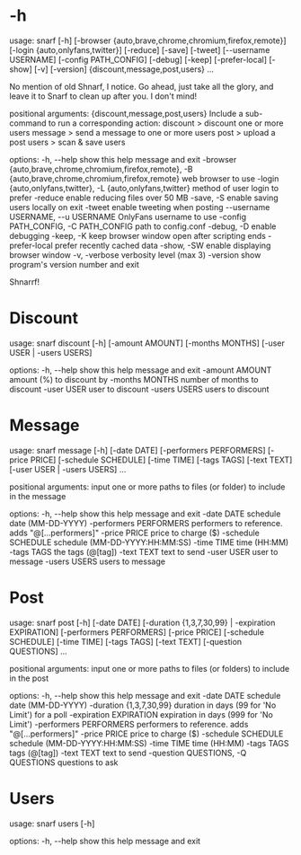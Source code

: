 # -h

usage: snarf [-h] [-browser {auto,brave,chrome,chromium,firefox,remote}] [-login {auto,onlyfans,twitter}] [-reduce] [-save] [-tweet] [--username USERNAME] [-config PATH_CONFIG] [-debug] [-keep] [-prefer-local] [-show] [-v] [-version]
             {discount,message,post,users} ...

No mention of old Shnarf, I notice. Go ahead, just take all the glory, and leave it to Snarf to clean up after you. I don't mind!

positional arguments:
  {discount,message,post,users}
                        Include a sub-command to run a corresponding action:
    discount            > discount one or more users
    message             > send a message to one or more users
    post                > upload a post
    users               > scan & save users

options:
  -h, --help            show this help message and exit
  -browser {auto,brave,chrome,chromium,firefox,remote}, -B {auto,brave,chrome,chromium,firefox,remote}
                        web browser to use
  -login {auto,onlyfans,twitter}, -L {auto,onlyfans,twitter}
                        method of user login to prefer
  -reduce               enable reducing files over 50 MB
  -save, -S             enable saving users locally on exit
  -tweet                enable tweeting when posting
  --username USERNAME, --u USERNAME
                        OnlyFans username to use
  -config PATH_CONFIG, -C PATH_CONFIG
                        path to config.conf
  -debug, -D            enable debugging
  -keep, -K             keep browser window open after scripting ends
  -prefer-local         prefer recently cached data
  -show, -SW            enable displaying browser window
  -v, -verbose          verbosity level (max 3)
  -version              show program's version number and exit

Shnarrf!

# Discount

usage: snarf discount [-h] [-amount AMOUNT] [-months MONTHS] [-user USER | -users USERS]

options:
  -h, --help      show this help message and exit
  -amount AMOUNT  amount (%) to discount by
  -months MONTHS  number of months to discount
  -user USER      user to discount
  -users USERS    users to discount

# Message

usage: snarf message [-h] [-date DATE] [-performers PERFORMERS] [-price PRICE] [-schedule SCHEDULE] [-time TIME] [-tags TAGS] [-text TEXT] [-user USER | -users USERS] ...

positional arguments:
  input                 one or more paths to files (or folder) to include in the message

options:
  -h, --help            show this help message and exit
  -date DATE            schedule date (MM-DD-YYYY)
  -performers PERFORMERS
                        performers to reference. adds "@[...performers]"
  -price PRICE          price to charge ($)
  -schedule SCHEDULE    schedule (MM-DD-YYYY:HH:MM:SS)
  -time TIME            time (HH:MM)
  -tags TAGS            the tags (@[tag])
  -text TEXT            text to send
  -user USER            user to message
  -users USERS          users to message

# Post

usage: snarf post [-h] [-date DATE] [-duration {1,3,7,30,99} | -expiration EXPIRATION] [-performers PERFORMERS] [-price PRICE] [-schedule SCHEDULE] [-time TIME] [-tags TAGS] [-text TEXT] [-question QUESTIONS] ...

positional arguments:
  input                 one or more paths to files (or folders) to include in the post

options:
  -h, --help            show this help message and exit
  -date DATE            schedule date (MM-DD-YYYY)
  -duration {1,3,7,30,99}
                        duration in days (99 for 'No Limit') for a poll
  -expiration EXPIRATION
                        expiration in days (999 for 'No Limit')
  -performers PERFORMERS
                        performers to reference. adds "@[...performers]"
  -price PRICE          price to charge ($)
  -schedule SCHEDULE    schedule (MM-DD-YYYY:HH:MM:SS)
  -time TIME            time (HH:MM)
  -tags TAGS            tags (@[tag])
  -text TEXT            text to send
  -question QUESTIONS, -Q QUESTIONS
                        questions to ask

# Users

usage: snarf users [-h]

options:
  -h, --help  show this help message and exit
